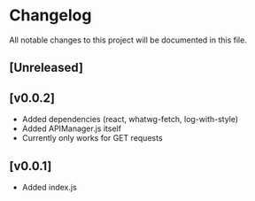 # Changelog

All notable changes to this project will be documented in this file.

## [Unreleased]

## [v0.0.2]

- Added dependencies (react, whatwg-fetch, log-with-style)
- Added APIManager.js itself
- Currently only works for GET requests

## [v0.0.1]

- Added index.js
